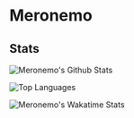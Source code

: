 # Meronemo

## Stats
![Meronemo's Github Stats](https://github-readme-stats.vercel.app/api?username=meronemo&hide=prs&count_private=true&theme=discord_old_blurple&include_all_commits=true&show_icons=true&v=2)

![Top Languages](https://github-readme-stats.vercel.app/api/top-langs/?username=meronemo&layout=compact&theme=discord_old_blurple&v=2)

![Meronemo's Wakatime Stats](https://github-readme-stats.vercel.app/api/wakatime?username=meronemo&layout=compact&theme=discord_old_blurple&v=2&langs_count=10)
